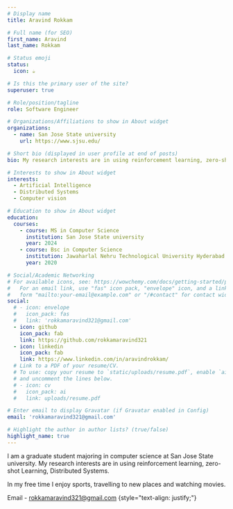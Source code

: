 ```yaml
---
# Display name
title: Aravind Rokkam

# Full name (for SEO)
first_name: Aravind
last_name: Rokkam

# Status emoji
status:
  icon: ☕️

# Is this the primary user of the site?
superuser: true

# Role/position/tagline
role: Software Engineer

# Organizations/Affiliations to show in About widget
organizations:
  - name: San Jose State university
    url: https://www.sjsu.edu/

# Short bio (displayed in user profile at end of posts)
bio: My research interests are in using reinforcement learning, zero-shot Learning, Distributed Systems.

# Interests to show in About widget
interests:
  - Artificial Intelligence
  - Distributed Systems
  - Computer vision

# Education to show in About widget
education:
  courses:
    - course: MS in Computer Science
      institution: San Jose State university
      year: 2024
    - course: Bsc in Computer Science
      institution: Jawaharlal Nehru Technological University Hyderabad
      year: 2020

# Social/Academic Networking
# For available icons, see: https://wowchemy.com/docs/getting-started/page-builder/#icons
#   For an email link, use "fas" icon pack, "envelope" icon, and a link in the
#   form "mailto:your-email@example.com" or "/#contact" for contact widget.
social:
  # - icon: envelope
  #   icon_pack: fas
  #   link: 'rokkamaravind321@gmail.com'
  - icon: github
    icon_pack: fab
    link: https://github.com/rokkamaravind321
  - icon: linkedin
    icon_pack: fab
    link: https://www.linkedin.com/in/aravindrokkam/
  # Link to a PDF of your resume/CV.
  # To use: copy your resume to `static/uploads/resume.pdf`, enable `ai` icons in `params.yaml`,
  # and uncomment the lines below.
  # - icon: cv
  #   icon_pack: ai
  #   link: uploads/resume.pdf

# Enter email to display Gravatar (if Gravatar enabled in Config)
email: 'rokkamaravind321@gmail.com'

# Highlight the author in author lists? (true/false)
highlight_name: true
---
```


I am a graduate student majoring in computer science at San Jose State university. My research interests are in using reinforcement learning, zero-shot Learning, Distributed Systems.

In my free time I enjoy sports, travelling to new places and watching movies.

Email - rokkamaravind321@gmail.com
{style="text-align: justify;"}
